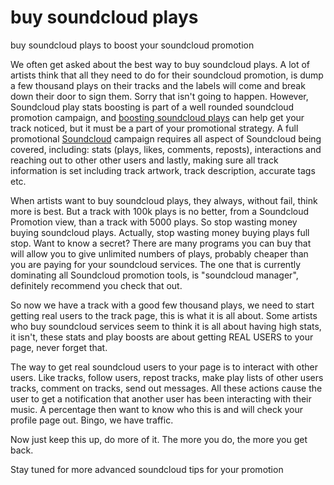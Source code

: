 buy soundcloud plays
==================

buy soundcloud plays to boost your soundcloud promotion

We often get asked about the best way to buy soundcloud plays. A lot of artists think that all they need to do for their soundcloud promotion, is dump a few thousand plays on their tracks and the labels will come and break down their door to sign them. Sorry that isn't going to happen. However, Soundcloud play stats boosting is part of a well rounded soundcloud promotion campaign, and <a href="http://soundcloudmanager.com/buy-soundcloud-plays.html">boosting soundcloud plays</a> can help get your track noticed, but it must be a part of your promotional strategy. A full promotional <a href="http://soundcloud.com" rel="nofollow">Soundcloud</a>  campaign requires all aspect of Soundcloud being covered, including: stats (plays, likes, comments, reposts), interactions and reaching out to other other users and lastly, making sure all track information is set including track artwork, track description, accurate tags etc.

When artists want to buy soundcloud plays, they always, without fail, think more is best. But a track with 100k plays is no better, from a Soundcloud Promotion view, than a track with 5000 plays. So stop wasting money buying soundcloud plays. Actually, stop wasting money buying plays full stop. Want to know a secret? There are many programs you can buy that will allow you to give unlimited numbers of plays, probably cheaper than you are paying for your soundcloud services. The one that is currently dominating all Soundcloud promotion tools, is "soundcloud manager", definitely recommend you check that out.

So now we have a track with a good few thousand plays, we need to start getting real users to the track page, this is what it is all about. Some artists who buy soundcloud services seem to think it is all about having high stats, it isn't, these stats and play boosts are about getting REAL USERS to your page, never forget that. 

The way to get real soundcloud users to your page is to interact with other users. Like tracks, follow users, repost tracks, make play lists of other users tracks, comment on tracks, send out messages. All these actions cause the user to get a notification that another user has been interacting with their music. A percentage then want to know who this is and will check your profile page out. Bingo, we have traffic.

Now just keep this up, do more of it. The more you do, the more you get back.

Stay tuned for more advanced soundcloud tips for your promotion
